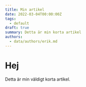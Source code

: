 ```yaml
---
title: Min artikel
date: 2022-03-04T00:00:00Z
tags:
  - default
draft: true
summary: Detta är min korta artikel
authors:
  - data/authors/erik.md
---
```

# Hej

Detta är min väldigt korta artikel.
